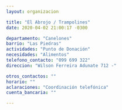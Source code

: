 ```yaml
---
layout: organizacion

title: "El Abrojo / Trampolines"
date: 2020-04-02 21:00:17 -0300

departamento: "Canelones"
barrio: "Las Piedras"
actividades: "Punto de Donación"
necesidades: "Alimentos"
telefono_contacto: "099 699 322"
direccion: "Wilson Ferreira Adunate 712 -"

otros_contactos: ""
horario: ""
aclaraciones: "Coordinación telefónica"
cuenta_bancaria: ""

---
```

